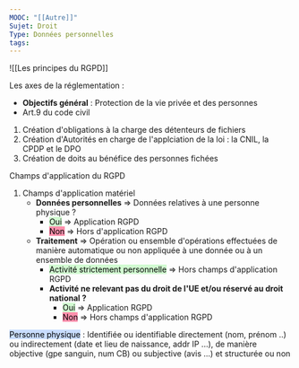 ```yaml
---
MOOC: "[[Autre]]"
Sujet: Droit
Type: Données personnelles
tags:
---
```

![[Les principes du RGPD]]


Les axes de la réglementation :
- **Objectifs général** : Protection de la vie privée et des personnes
- Art.9 du code civil

1. Création d'obligations à la charge des détenteurs de fichiers
2. Création d'Autorités en charge de l'applciation de la loi : la CNIL, la CPDP et le DPO
3. Création de doits au bénéfice des personnes fichées

Champs d'application du RGPD
1. Champs d'application matériel
	- **Données personnelles** ⇒ Données relatives à une personne physique ?
		- <mark style="background: #BBFABBA6;">Oui</mark> ⇒ Application RGPD
		- <mark style="background: #FF5582A6;">Non</mark> ⇒ Hors d'application RGPD
	- **Traitement** ⇒ Opération ou ensemble d'opérations effectuées de manière automatique ou non appliquée à une donnée ou à un ensemble de données
		- <mark style="background: #BBFABBA6;">Activité strictement personnelle</mark> ⇒ Hors champs d'application RGPD
		- **Activité ne relevant pas du droit de l'UE et/ou réservé au droit national ?**
			- <mark style="background: #BBFABBA6;">Oui</mark> ⇒ Application RGPD
			- <mark style="background: #FF5582A6;">Non</mark> ⇒ Hors champs d'application RGPD

<mark style="background: #ADCCFFA6;">Personne physique</mark> : Identifiée ou identifiable directement (nom, prénom ..) ou indirectement (date et lieu de naissance, addr IP ...), de manière objective (gpe sanguin, num CB) ou subjective (avis ...) et structurée ou non